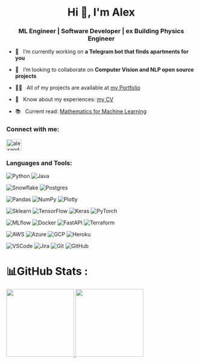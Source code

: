 <h1 align="center">Hi 👋, I'm Alex</h1>
<h3 align="center">ML Engineer | Software Developer | ex Building Physics Engineer</h3>

- 🔭 &nbsp; I’m currently working on **a Telegram bot that finds apartments for you**

- 👯 &nbsp; I’m looking to collaborate on **Computer Vision and NLP open source projects**

- 👨‍💻 &nbsp; All of my projects are available at [my Portfolio](https://aduverger.notion.site/aduverger/Alex-s-Portfolio-aad06eb9bbcb4c4cae52d05421228a65)

- 📄 &nbsp; Know about my experiences: [my CV](https://drive.google.com/file/d/1aDM7wl_SihJgZGucISpvvyl8zztPF-TF/view?usp=sharing)

- 📚 &nbsp; Current read: [Mathematics for Machine Learning](https://mml-book.com)


<h3 align="left">Connect with me:</h3>
<p align="left">
<a href="https://linkedin.com/in/alexandre-duverger" target="blank"><img align="center" src="https://raw.githubusercontent.com/rahuldkjain/github-profile-readme-generator/master/src/images/icons/Social/linked-in-alt.svg" alt="alexandre-duverger-b8329739" height="30" width="40" /></a>
</p>

<h3 align="left">Languages and Tools:</h3>

![Python](https://img.shields.io/badge/python-3670A0?style=for-the-badge&logo=python&logoColor=ffdd54)
![Java](https://img.shields.io/badge/java-F80000?style=for-the-badge&logo=oracle&logoColor=white)

![Snowflake](https://img.shields.io/badge/Snowflake-29B5E8.svg?style=for-the-badge&logo=Snowflake&logoColor=white)
![Postgres](https://img.shields.io/badge/postgres-%23316192.svg?style=for-the-badge&logo=postgresql&logoColor=white)

![Pandas](https://img.shields.io/badge/pandas-%23150458.svg?style=for-the-badge&logo=pandas&logoColor=white)
![NumPy](https://img.shields.io/badge/numpy-%23013243.svg?style=for-the-badge&logo=numpy&logoColor=white)
![Plotly](https://img.shields.io/badge/Plotly-%233F4F75.svg?style=for-the-badge&logo=plotly&logoColor=white)

![Sklearn](https://img.shields.io/badge/SKLearn-F7931E.svg?style=for-the-badge&logo=scikit-learn&logoColor=white)
![TensorFlow](https://img.shields.io/badge/TensorFlow-%23FF6F00.svg?style=for-the-badge&logo=TensorFlow&logoColor=white)
![Keras](https://img.shields.io/badge/Keras-%23D00000.svg?style=for-the-badge&logo=Keras&logoColor=white)
![PyTorch](https://img.shields.io/badge/PyTorch-%23EE4C2C.svg?style=for-the-badge&logo=PyTorch&logoColor=white)

![MLflow](https://img.shields.io/badge/MLflow-0077B5?style=for-the-badge&logo=MLflow&logoColor=white)
![Docker](https://img.shields.io/badge/Docker-2CA5E0?style=for-the-badge&logo=docker&logoColor=white)
![FastAPI](https://img.shields.io/badge/FastAPI-005571?style=for-the-badge&logo=fastapi)
![Terraform](https://img.shields.io/badge/terraform-%235835CC.svg?style=for-the-badge&logo=terraform&logoColor=white)

![AWS](https://img.shields.io/badge/AWS-%23FF9900.svg?style=for-the-badge&logo=amazon-aws&logoColor=white)
![Azure](https://img.shields.io/badge/azure-%230072C6.svg?style=for-the-badge&logo=microsoftazure&logoColor=white)
![GCP](https://img.shields.io/badge/GCP-%234285F4.svg?style=for-the-badge&logo=google-cloud&logoColor=white)
![Heroku](https://img.shields.io/badge/heroku-%23430098.svg?style=for-the-badge&logo=heroku&logoColor=white)

![VSCode](https://img.shields.io/badge/VSCode-0078d7.svg?style=for-the-badge&logo=visual-studio-code&logoColor=white)
![Jira](https://img.shields.io/badge/jira-%230A0FFF.svg?style=for-the-badge&logo=jira&logoColor=white)
![Git](https://img.shields.io/badge/git-F05032.svg?style=for-the-badge&logo=git&logoColor=white)
![GitHub](https://img.shields.io/badge/github-%23121011.svg?style=for-the-badge&logo=github&logoColor=white)

# 📊GitHub Stats :

<div>
  <a href="https://github.com/aduverger">
  <img height="180em" src="https://github-readme-stats.vercel.app/api?username=aduverger&show_icons=true&theme=dark&hide_border=true&include_all_commits=true&count_private=true"/>
  <img height="180em" src="https://github-readme-stats.vercel.app/api/top-langs/?username=aduverger&layout=compact&langs_count=7&theme=dark&hide_border=true"/>
</div>
